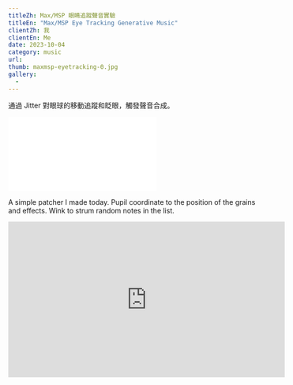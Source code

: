 ```yaml
---
titleZh: Max/MSP 眼睛追蹤聲音實驗
titleEn: "Max/MSP Eye Tracking Generative Music"
clientZh: 我
clientEn: Me
date: 2023-10-04
category: music
url: 
thumb: maxmsp-eyetracking-0.jpg
gallery:
  - 
---
```


通過 Jitter 對眼球的移動追蹤和眨眼，觸發聲音合成。

<iframe src="//player.bilibili.com/player.html?aid=747580083&bvid=BV1mC4y137um&cid=1310152103&p=1" scrolling="no" border="0" frameborder="no" framespacing="0" allowfullscreen="true"> </iframe>

<!-- lang -->

A simple patcher I made today.
Pupil coordinate to the position of the grains and effects.
Wink to strum random notes in the list. 

<iframe width="560" height="315" src="https://www.youtube.com/embed/suA0YIy1IeY?si=wOHHl30e-gzwzdrA&amp;controls=0" title="YouTube video player" frameborder="0" allow="accelerometer; autoplay; clipboard-write; encrypted-media; gyroscope; picture-in-picture; web-share" allowfullscreen></iframe>
